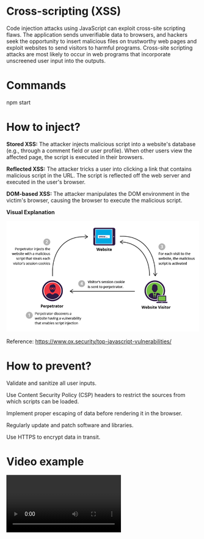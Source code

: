# Cross-scripting (XSS)

Code injection attacks using JavaScript can exploit cross-site scripting flaws. The application sends unverifiable data to browsers, and hackers seek the opportunity to insert malicious files on trustworthy web pages and exploit websites to send visitors to harmful programs. Cross-site scripting attacks are most likely to occur in web programs that incorporate unscreened user input into the outputs.

# Commands

npm start

# How to inject?

**Stored XSS:** The attacker injects malicious script into a website's database (e.g., through a comment field or user profile). When other users view the affected page, the script is executed in their browsers.

**Reflected XSS:** The attacker tricks a user into clicking a link that contains malicious script in the URL. The script is reflected off the web server and executed in the user's browser.

**DOM-based XSS:** The attacker manipulates the DOM environment in the victim's browser, causing the browser to execute the malicious script.

**Visual Explanation**

![Explanation](./assets/sorted-XSS.webp)


Reference: https://www.ox.security/top-javascript-vulnerabilities/

# How to prevent?

Validate and sanitize all user inputs.

Use Content Security Policy (CSP) headers to restrict the sources from which scripts can be loaded.

Implement proper escaping of data before rendering it in the browser.

Regularly update and patch software and libraries.

Use HTTPS to encrypt data in transit.

# Video example

![Video](./assets/xss-example.mov)

